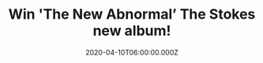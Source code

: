 ---
campaign-uuid: "c-b6fb6d29-598d-4a92-b4e4-73bcff54c310"
type: "Competition"
category: "Music"
date: "2020-04-10T06:00:00.000Z"
end-date: "2020-05-10T23:59:00.000Z"
disable-form: false
is_promoted: false
has_entry_page: true
title: "Win 'The New Abnormal’ The Stokes new album!"
competition-description: "<p>We are giving away the sixth studio album by the American\
  \ indie rock band The Strokes: ‘The New Abnormal’. A 9-track album we are pretty\
  \ sure you won’t want to miss featuring their singles 'At the Door' and 'Bad Decisions’\
  .</p>\n<p>Enter below for a chance to win.</p>\n"
hero-header: "Win 'The New Abnormal’ The Stokes new album!"
terms-confirmation: "N/A"
banner-img: "https://assets.expresslyapp.com/asset-1e78f248-154f-4188-9203-b8ba3816a8b7.jpg"
logo-left-href: "aaa.nme.com"
logo-left-image: "https://assets.expresslyapp.com/asset-92eb0398-1825-485f-986a-00db847ee801.jpg"
logo-left-title: "NME AAA"
bg-image-hero: "https://assets.expresslyapp.com/asset-e93f2ebf-872f-41c1-9dbc-6431eed21bea.jpg"
bg-image-first: "https://assets.expresslyapp.com/asset-7be35de8-8449-4bdc-82ed-753d514cebb4.jpg"
section1-content: "<p>The American indie rock band, The Strokes, are back with their\
  \ sixth studio album ‘The New Abnormal’. The artwork features the 1981 painting\
  \ 'Bird On Money' by American artist Jean-Michel Basquiat. The album contains the\
  \ singles 'At the Door' and 'Bad Decisions'.</p>\n<p>Does it sound good to you?\
  \ Click below and they could be yours!</p>\n"
entry-title: "Win 'The New Abnormal’ The Stokes new album!"
entry-content: "<p>Enter the draw to win 'The New Abnormal’ Stokes new album by completing\
  \ the form below before 23:59 on the 10th of May 2020.</p>\n"
has-winner: false
prize-description: "'The New Abnormal’ The Stokes new album!"
special-conditions: "Multiple entries are allowed up to one every day.\r\n\r\nThis\
  \ competition is also available on: https://club.expressly.io/competitions/the-new-abnormal-strokes-album"
country-restrictions:
- "GB"
---